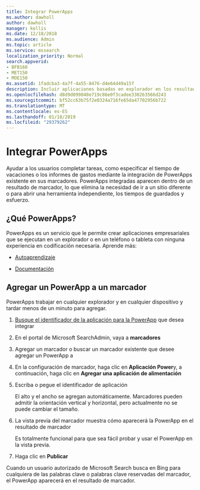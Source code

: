 ```yaml
---
title: Integrar PowerApps
ms.author: dawholl
author: dawholl
manager: kellis
ms.date: 12/18/2018
ms.audience: Admin
ms.topic: article
ms.service: mssearch
localization_priority: Normal
search.appverid:
- BFB160
- MET150
- MOE150
ms.assetid: 1fadcba3-4a7f-4a55-8476-d4e64d49a15f
description: Incluir aplicaciones basadas en explorador en los resultados de marcadores para Microsoft Search
ms.openlocfilehash: d8d9d099848e719c86e0f3cadee330263566d243
ms.sourcegitcommit: bf52cc63b75f2e0324a716fe65da47702956b722
ms.translationtype: MT
ms.contentlocale: es-ES
ms.lasthandoff: 01/18/2019
ms.locfileid: "29379262"
---
```

# <a name="integrate-powerapps"></a>Integrar PowerApps

Ayudar a los usuarios completar tareas, como especificar el tiempo de vacaciones o los informes de gastos mediante la integración de PowerApps existente en sus marcadores. PowerApps integradas aparecen dentro de un resultado de marcador, lo que elimina la necesidad de ir a un sitio diferente o para abrir una herramienta independiente, los tiempos de guardados y esfuerzo.
  
## <a name="what-are-powerapps"></a>¿Qué PowerApps?

PowerApps es un servicio que le permite crear aplicaciones empresariales que se ejecutan en un explorador o en un teléfono o tableta con ninguna experiencia en codificación necesaria. Aprende más:
  
- [Autoaprendizaje](https://docs.microsoft.com/en-us/learn/browse/?products=powerapps)
    
- [Documentación](https://docs.microsoft.com/en-us/powerapps/)
    
## <a name="add-a-powerapp-to-a-bookmark"></a>Agregar un PowerApp a un marcador

PowerApps trabajar en cualquier explorador y en cualquier dispositivo y tardar menos de un minuto para agregar.
  
1. [Busque el identificador de la aplicación para la PowerApp](https://docs.microsoft.com/en-us/powerapps/maker/canvas-apps/get-sessionid#get-an-app-id) que desea integrar 
    
2. En el portal de Microsoft SearchAdmin, vaya a **marcadores**
    
3. Agregar un marcador o buscar un marcador existente que desee agregar un PowerApp a
    
4. En la configuración de marcador, haga clic en **Aplicación Power**y, a continuación, haga clic en **Agregar una aplicación de alimentación**
    
5. Escriba o pegue el identificador de aplicación
    
    El alto y el ancho se agregan automáticamente. Marcadores pueden admitir la orientación vertical y horizontal, pero actualmente no se puede cambiar el tamaño.
    
6. La vista previa del marcador muestra cómo aparecerá la PowerApp en el resultado de marcador
    
    Es totalmente funcional para que sea fácil probar y usar el PowerApp en la vista previa.
    
7. Haga clic en **Publicar**
    
Cuando un usuario autorizado de Microsoft Search busca en Bing para cualquiera de las palabras clave o palabras clave reservadas del marcador, el PowerApp aparecerá en el resultado de marcador.

  

